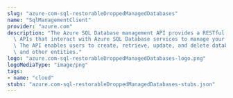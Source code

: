 ```yaml
---
slug: "azure-com-sql-restorableDroppedManagedDatabases"
name: "SqlManagementClient"
provider: "azure.com"
description: "The Azure SQL Database management API provides a RESTful set of web\
  \ APIs that interact with Azure SQL Database services to manage your databases.\
  \ The API enables users to create, retrieve, update, and delete databases, servers,\
  \ and other entities."
logo: "azure.com-sql-restorableDroppedManagedDatabases-logo.png"
logoMediaType: "image/png"
tags:
- name: "cloud"
stubs: "azure.com-sql-restorableDroppedManagedDatabases-stubs.json"
---
```

